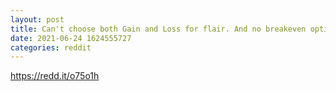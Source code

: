 ```yaml
--- 
layout: post 
title: Can't choose both Gain and Loss for flair. And no breakeven option. 
date: 2021-06-24 1624555727 
categories: reddit 
--- 
```

https://redd.it/o75o1h